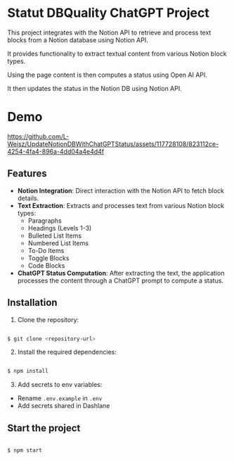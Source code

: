 # Statut DBQuality ChatGPT Project

This project integrates with the Notion API to retrieve and process text blocks from a Notion database using Notion API.

It provides functionality to extract textual content from various Notion block types. 

Using the page content is then computes a status using Open AI API. 

It then updates the status in the Notion DB using Notion API. 

# Demo

https://github.com/L-Weisz/UpdateNotionDBWithChatGPTStatus/assets/117728108/823112ce-4254-4fa4-896a-4dd04a4e4d4f

## Features

- **Notion Integration**: Direct interaction with the Notion API to fetch block details.
- **Text Extraction**: Extracts and processes text from various Notion block types:
  - Paragraphs
  - Headings (Levels 1-3)
  - Bulleted List Items
  - Numbered List Items
  - To-Do Items
  - Toggle Blocks
  - Code Blocks
- **ChatGPT Status Computation**: After extracting the text, the application processes the content through a ChatGPT prompt to compute a status.

## Installation

1. Clone the repository:
```bash

$ git clone <repository-url>
```

2. Install the required dependencies:
```bash

$ npm install
```

3. Add secrets to env variables:
- Rename `.env.example` in `.env`
- Add secrets shared in Dashlane
  

## Start the project 
```bash

$ npm start
```
